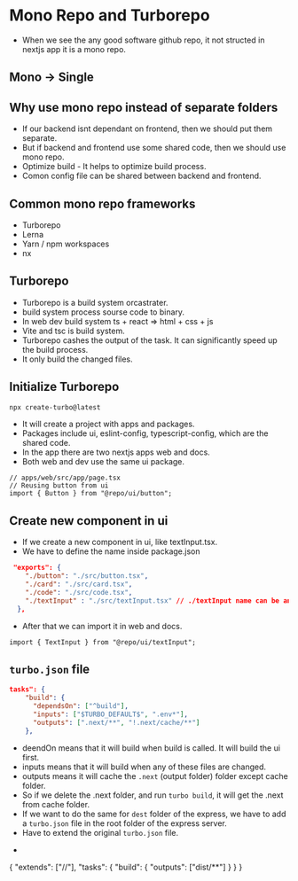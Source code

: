 # Mono Repo and Turborepo

- When we see the any good software github repo, it not structed in nextjs app it is a mono repo.

## Mono -> Single

## Why use mono repo instead of separate folders

- If our backend isnt dependant on frontend, then we should put them separate.
- But if backend and frontend use some shared code, then we should use mono repo.
- Optimize build - It helps to optimize build process.
- Comon config file can be shared between backend and frontend.

## Common mono repo frameworks

- Turborepo
- Lerna
- Yarn / npm workspaces
- nx

## Turborepo

- Turborepo is a build system orcastrater.
- build system process sourse code to binary.
- In web dev build system ts + react => html + css + js
- Vite and tsc is build system.
- Turborepo cashes the output of the task. It can significantly speed up the build process.
- It only build the changed files.

## Initialize Turborepo

```bash
npx create-turbo@latest
```

- It will create a project with apps and packages.
- Packages include ui, eslint-config, typescript-config, which are the shared code.
- In the app there are two nextjs apps web and docs.
- Both web and dev use the same ui package.

```tsx
// apps/web/src/app/page.tsx
// Reusing button from ui
import { Button } from "@repo/ui/button";
```

## Create new component in ui
- If we create a new component in ui, like textInput.tsx.
- We have to define the name inside package.json
```json
 "exports": {
    "./button": "./src/button.tsx",
    "./card": "./src/card.tsx",
    "./code": "./src/code.tsx",
    "./textInput" : "./src/textInput.tsx" // ./textInput name can be anything
  },
```
- After that we can import it in web and docs.

```tsx
import { TextInput } from "@repo/ui/textInput";
```

## `turbo.json` file
```json
tasks": {
    "build": {
      "dependsOn": ["^build"],
      "inputs": ["$TURBO_DEFAULT$", ".env*"],
      "outputs": [".next/**", "!.next/cache/**"]
    },
```
- deendOn means that it will build when build is called. It will build the ui first.
- inputs means that it will build when any of these files are changed.
- outputs means it will cache the `.next` (output folder) folder except cache folder.
- So if we delete the .next folder, and run `turbo build`, it will get the  .next from cache folder.
- If we want to do the same for `dest` folder of the express, we have to add a `turbo.json` file in the root folder of the express server.
- Have to extend the original `turbo.json` file.
- ```json
{
    "extends": ["//"],
    "tasks": {
      "build": {
        "outputs": ["dist/**"]
      }
    }
  }
```
